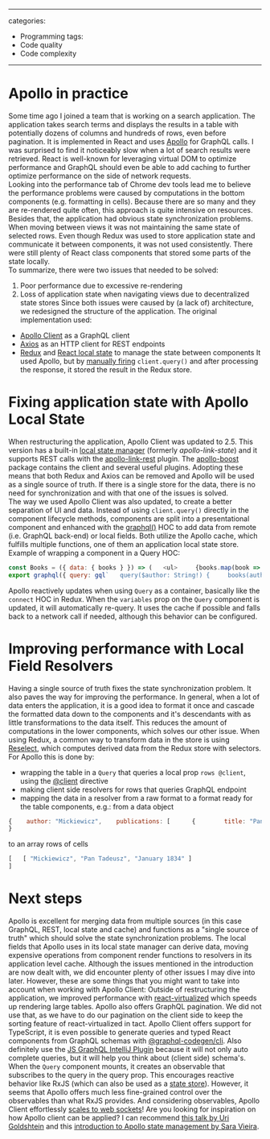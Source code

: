 






---
categories:
  - Programming
tags:
  - Code quality
  - Code complexity
---

# Apollo in practice

Some time ago I joined a team that is working on a search application. The application takes search terms and displays 
the results in a table with potentially dozens of columns and hundreds   of rows, even before pagination. It is implemented in React and uses [Apollo](https://www.apollographql.com/) for 
GraphQL calls. I was surprised to find it noticeably slow when a lot of search results were retrieved. React is 
well-known for leveraging virtual DOM to optimize performance and GraphQL should even be able to add caching to further
optimize performance on the side of network requests.  
Looking into the performance tab of Chrome dev tools lead me to believe the performance problems were caused by 
computations in the bottom components (e.g. formatting in cells). Because there are so many and they are 
re-rendered quite often, this approach is quite intensive on resources. 
Besides that, the application had obvious state synchronization problems. When moving between views it was not 
maintaining the same state of selected rows. Even though Redux was used to store application state and communicate it 
between components, it was not used consistently. There were still plenty of React class components that stored some parts of the state locally.  
To summarize, there were two issues that needed to be solved: 
1. Poor performance due to excessive re-rendering
2. Loss of application state when navigating views due to decentralized state stores 
Since both issues were caused by (a lack of) architecture, we redesigned the structure of the application. The original implementation used: 
* [Apollo Client](https://www.apollographql.com) as a GraphQL client
* [Axios](https://github.com/axios/axios) as an HTTP client for REST endpoints
* [Redux](https://redux.js.org) and [React local state](https://reactjs.org/docs/hooks-reference.html#usestate) to manage the state between components 
It used Apollo, but by [manually firing](https://www.apollographql.com/docs/react/essentials/queries#manual-query) `client.query()` and 
after processing the response, it stored the result in the Redux store. 
# Fixing application state with Apollo Local State 
When restructuring the application, Apollo Client was updated to 2.5. This version has a built-in [local state manager](https://www.apollographql.com/docs/react/essentials/local-state)
(formerly *apollo-link-state*) and it supports REST calls with the [apollo-link-rest](https://www.apollographql.com/docs/link/links/rest) plugin. 
The [apollo-boost](https://github.com/apollographql/apollo-client/tree/master/packages/apollo-boost) package contains the 
client and several useful plugins. Adopting these means that both Redux and Axios can be removed and Apollo will be 
used as a single source of truth. If there is a single store for the data, there is no need for synchronization and
with that one of the issues is solved.  
The way we used Apollo Client was also updated, to create a better separation of UI and data. Instead of using `client.query()` 
directly in the component lifecycle methods, components are split into a presentational component and enhanced with the 
[graphql()](https://www.apollographql.com/docs/react/api/react-apollo#graphql) HOC to add data from remote (i.e. GraphQL 
back-end) or local fields. Both utilize the Apollo cache, which fulfills multiple functions, one of them an application local state store. 
Example of wrapping a component in a Query HOC: 
```javascript
const Books = ({ data: { books } }) => (   <ul>     {books.map(book => <li>{book.title}</li>}   </ul>); 
export graphql({ query: gql`   query($author: String!) {     books(author: $author) {      title     }   }`,    variables: { author: "Mickiewicz" })(Books);
``` 
Apollo reactively updates when using `Query` as a container, basically like the `connect` HOC in Redux. When 
the `variables` prop on the `Query` component is updated, it will automatically re-query. It uses the cache if possible and  falls back to a network call if needed, although this behavior can be configured. 
# Improving performance with Local Field Resolvers 
Having a single source of truth fixes the state synchronization problem. It also paves the way for improving the 
performance. In general, when a lot of data enters the application, it is a good idea to format it once and cascade the 
formatted data down to the components and it's descendants with as little transformations to the data itself. This 
reduces the amount of computations in the lower components, which solves our other issue. 
When using Redux, a common way to transform data in the store is using 
[Reselect](https://github.com/reduxjs/reselect), which computes derived data from the Redux store with selectors. For 
Apollo this is done by:
* wrapping the table in a `Query` that queries a local prop `rows @client`, using the [@client](https://www.apollographql.com/docs/react/essentials/local-state) directive
* making client side resolvers for rows that queries GraphQL endpoint
* mapping the data in a resolver from a raw format to a format ready for the table components, e.g.: 
from a data object  
```javascript
{    author: "Mickiewicz",    publications: [      {        title: "Pan Tadeusz",       date: -4291747200      }    ] 
}
```  
to an array rows of cells   
```javascript
[   [ "Mickiewicz", "Pan Tadeusz", "January 1834" ]
]
``` 
# Next steps 
Apollo is excellent for merging data from multiple sources (in this case GraphQL, REST, local state and cache) and 
functions as a "single source of truth" which should solve the state synchronization problems. The local fields that
Apollo uses in its local state manager can derive data, moving expensive operations from component render functions
to resolvers in its application level cache. Although the issues mentioned in the introduction are now dealt with, we did 
encounter plenty of other issues I may dive into later. However, these are some things that you might want to 
take into account when working with Apollo Client: 
Outside of restructuring the application, we improved performance with [react-virtualized](https://github.com/bvaughn/react-virtualized) which speeds up rendering
large tables. Apollo also offers GraphQL pagination. We did not use that, as we
have to do our pagination on the client side to keep the sorting feature of react-virtualized in tact. 
Apollo Client offers support for TypeScript, it is even possible to generate queries and typed React components from 
GraphQL schemas with [@graphql-codegen/cli](https://graphql-code-generator.com/). 
Also definitely use the [JS GraphQL IntelliJ Plugin](https://jimkyndemeyer.github.io/js-graphql-intellij-plugin/) because 
it will not only auto complete queries, but it will help you think about (client side) schema's. 
When the `Query` component mounts, it creates an observable that subscribes to the query in the query prop. This 
encourages reactive behavior like RxJS (which can also be used as a [state store](https://github.com/mdvanes/realtime-planner)). 
However, it seems that Apollo offers much less fine-grained control over the observables than what RxJS provides. And considering observables, Apollo Client 
effortlessly [scales to web sockets](https://www.apollographql.com/docs/link/links/ws)! 
Are you looking for inspiration on how Apollo client can be applied? I can recommend 
[this talk by Uri Goldshtein](https://www.youtube.com/watch?v=g6Mhm9W76jY) and this [introduction to Apollo state 
management by Sara Vieira](https://www.youtube.com/watch?v=2RvRcnD8wHY).  
